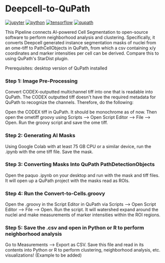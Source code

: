 # Deepcell-to-QuPath
[![jupyter](https://img.shields.io/badge/Jupyter-Lab-F37626.svg?style=flat&logo=Jupyter)](https://jupyterlab.readthedocs.io/en/stable)
[![python](https://img.shields.io/badge/Python-3.8-blue.svg?style=flat&logo=python&logoColor=white)](https://www.python.org)
[![tensorflow](https://img.shields.io/badge/TensorFlow-2.8.4-FF6F00.svg?style=flat&logo=tensorflow)](https://www.tensorflow.org)
[![qupath](https://img.shields.io/badge/QuPath-v4.0-blue)](https://qupath.github.io/)

This Pipeline connects AI-powered Cell Segmentation to open-source software to perform neighborhood analysis and clustering. Specifically, it converts Deepcell generated instance segmentation masks of nuclei from an ome-tiff to PathCellObjects in QuPath, from which a csv containing x/y coordinates and marker intensities per cell can be derived. Compare this to using QuPath's StarDist plugin.

Prerequisites: desktop version of QuPath installed

### Step 1: Image Pre-Processing

Convert CODEX-outputted multichannel tiff into one that is readable into QuPath. The CODEX outputted tiff doesn't have the required metadata for QuPath to recognize the channels. Therefore, do the following:

Open the CODEX tiff in QuPath. It should be monochrome as of now. Then open the ometiff groovy using Scripts --> Open Script Editor --> File --> Open. Run the groovy script and save the ome tiff.

### Step 2: Generating AI Masks

Using Google Colab with at least 75 GB CPU or a similar device, run the .ipynb with the ome tiff file. Save the mask.

### Step 3: Converting Masks Into QuPath PathDetectionObjects

Open the paquo .ipynb on your desktop and run with the mask and tiff files. It will open up a QuPath project with the masks read as ROIs.

### Step 4: Run the Convert-to-Cells.groovy

Open the .groovy in the Script Editor in QuPath via Scripts --> Open Script Editor --> File --> Open. Run the script. It will watershed expand around the nuclei and make measurements of marker intensities within the ROI regions.

### Step 5: Save the .csv and open in Python or R to perform neighborhood analysis

Go to Measurements --> Export as CSV. Save this file and read in its contents into Python or R to perform clustering, neighborhood analysis, etc. visualizations! (Example to be added)
